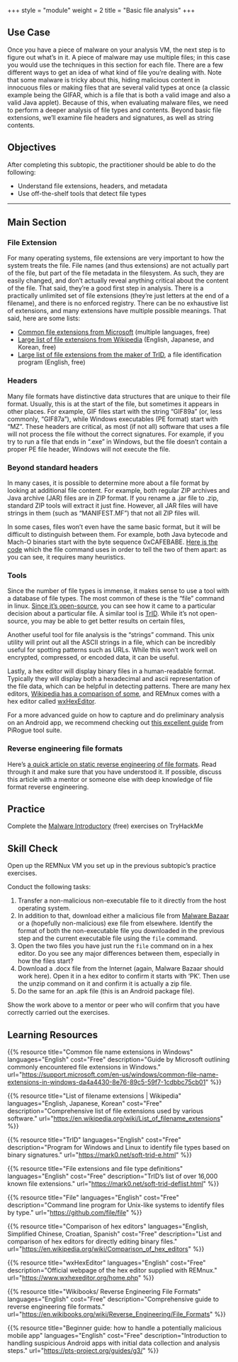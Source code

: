 +++
style = "module"
weight = 2
title = "Basic file analysis"
+++

## Use Case

Once you have a piece of malware on your analysis VM, the next step is to figure out what’s in it. A piece of malware may use multiple files; in this case you would use the techniques in this section for each file. There are a few different ways to get an idea of what kind of file you’re dealing with. Note that some malware is tricky about this, hiding malicious content in innocuous files or making files that are several valid types at once (a classic example being the GIFAR, which is a file that is both a valid image and also a valid Java applet). Because of this, when evaluating malware files, we need to perform a deeper analysis of file types and contents. Beyond basic file extensions, we’ll examine file headers and signatures, as well as string contents.

## Objectives

After completing this subtopic, the practitioner should be able to do the following:

- Understand file extensions, headers, and metadata
- Use off-the-shelf tools that detect file types

---
## Main Section
### File Extension

For many operating systems, file extensions are very important to how the system treats the file. File names (and thus extensions) are not actually part of the file, but part of the file metadata in the filesystem. As such, they are easily changed, and don’t actually reveal anything critical about the content of the file. That said, they’re a good first step in analysis. There is a practically unlimited set of file extensions (they’re just letters at the end of a filename), and there is no enforced registry. There can be no exhaustive list of extensions, and many extensions have multiple possible meanings. That said, here are some lists:

- [Common file extensions from Microsoft](https://support.microsoft.com/windows/common-file-name-extensions-in-windows-da4a4430-8e76-89c5-59f7-1cdbbc75cb01) (multiple languages, free)
- [Large list of file extensions from Wikipedia](https://en.wikipedia.org/wiki/List_of_filename_extensions) (English, Japanese, and Korean, free)
- [Large list of file extensions from the maker of TrID](https://mark0.net/soft-trid-deflist.html), a file identification program (English, free)

### Headers

Many file formats have distinctive data structures that are unique to their file format. Usually, this is at the start of the file, but sometimes it appears in other places. For example, GIF files start with the string “GIF89a” (or, less commonly, “GIF87a”), while Windows executables (PE format) start with “MZ”. These headers are critical, as most (if not all) software that uses a file will not process the file without the correct signatures. For example, if you try to run a file that ends in “.exe” in Windows, but the file doesn’t contain a proper PE file header, Windows will not execute the file.

### Beyond standard headers

In many cases, it is possible to determine more about a file format by looking at additional file content. For example, both regular ZIP archives and Java archive (JAR) files are in ZIP format. If you rename a .jar file to .zip, standard ZIP tools will extract it just fine. However, all JAR files will have strings in them (such as “MANIFEST.MF”) that not all ZIP files will.

In some cases, files won’t even have the same basic format, but it will be difficult to distinguish between them. For example, both Java bytecode and Mach-O binaries start with the byte sequence 0xCAFEBABE. [Here is the code](https://github.com/file/file/blob/master/magic/Magdir/cafebabe) which the file command uses in order to tell the two of them apart: as you can see, it requires many heuristics.

### Tools

Since the number of file types is immense, it makes sense to use a tool with a database of file types. The most common of these is the “file” command in linux. [Since it’s open-source](https://github.com/file/file), you can see how it came to a particular decision about a particular file. A similar tool is [TrID](https://mark0.net/soft-trid-e.html). While it’s not open-source, you may be able to get better results on certain files,

Another useful tool for file analysis is the “strings” command. This unix utility will print out all the ASCII strings in a file, which can be incredibly useful for spotting patterns such as URLs. While this won’t work well on encrypted, compressed, or encoded data, it can be useful.

Lastly, a hex editor will display binary files in a human-readable format. Typically they will display both a hexadecimal and ascii representation of the file data, which can be helpful in detecting patterns. There are many hex editors, [Wikipedia has a comparison of some](https://en.wikipedia.org/wiki/Comparison_of_hex_editors), and REMnux comes with a hex editor called [wxHexEditor](https://www.wxhexeditor.org/home.php).

For a more advanced guide on how to capture and do preliminary analysis on an Android app, we recommend checking out [this excellent guide](https://pts-project.org/guides/g3/) from PiRogue tool suite.

### Reverse engineering file formats

Here’s [a quick article on static reverse engineering of file formats](https://en.wikibooks.org/wiki/Reverse_Engineering/File_Formats). Read through it and make sure that you have understood it. If possible, discuss this article with a mentor or someone else with deep knowledge of file format reverse engineering.

## Practice

Complete the [Malware Introductory](https://tryhackme.com/room/malmalintroductory) (free) exercises on TryHackMe

## Skill Check

Open up the REMNux VM you set up in the previous subtopic’s practice exercises.

Conduct the following tasks:

1. Transfer a non-malicious non-executable file to it directly from the host operating system.
2. In addition to that, download either a malicious file from [Malware Bazaar](https://bazaar.abuse.ch/) or a (hopefully non-malicious) exe file from elsewhere. Identify the format of both the non-executable file you downloaded in the previous step and the current executable file using the `file` command.
3. Open the two files you have just run the `file` command on in a hex editor. Do you see any major differences between them, especially in how the files start?
4. Download a .docx file from the Internet (again, Malware Bazaar should work here). Open it in a hex editor to confirm it starts with ‘PK’. Then use the unzip command on it and confirm it is actually a zip file.
5. Do the same for an .apk file (this is an Android package file).

Show the work above to a mentor or peer who will confirm that you have correctly carried out the exercises.

## Learning Resources

{{% resource title="Common file name extensions in Windows" languages="English" cost="Free" description="Guide by Microsoft outlining commonly encountered file extensions in Windows." url="https://support.microsoft.com/en-us/windows/common-file-name-extensions-in-windows-da4a4430-8e76-89c5-59f7-1cdbbc75cb01" %}}

{{% resource title="List of filename extensions | Wikipedia" languages="English, Japanese, Korean" cost="Free" description="Comprehensive list of file extensions used by various software." url="https://en.wikipedia.org/wiki/List_of_filename_extensions" %}}

{{% resource title="TrID" languages="English" cost="Free" description="Program for Windows and Linux to identify file types based on binary signatures." url="https://mark0.net/soft-trid-e.html" %}}

{{% resource title="File extensions and file type definitions" languages="English" cost="Free" description="TrID’s list of over 16,000 known file extensions." url="https://mark0.net/soft-trid-deflist.html" %}}

{{% resource title="File" languages="English" cost="Free" description="Command line program for Unix-like systems to identify files by type." url="https://github.com/file/file" %}}

{{% resource title="Comparison of hex editors" languages="English, Simplified Chinese, Croatian, Spanish" cost="Free" description="List and comparison of hex editors for directly editing binary files." url="https://en.wikipedia.org/wiki/Comparison_of_hex_editors" %}}

{{% resource title="wxHexEditor" languages="English" cost="Free" description="Official webpage of the hex editor supplied with REMnux." url="https://www.wxhexeditor.org/home.php" %}}

{{% resource title="Wikibooks/ Reverse Engineering File Formats" languages="English" cost="Free" description="Comprehensive guide to reverse engineering file formats." url="https://en.wikibooks.org/wiki/Reverse_Engineering/File_Formats" %}}

{{% resource title="Beginner guide: how to handle a potentially malicious mobile app" languages="English" cost="Free" description="Introduction to handling suspicious Android apps with initial data collection and analysis steps." url="https://pts-project.org/guides/g3/" %}}